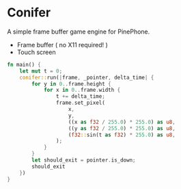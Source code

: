 # Conifer

A simple frame buffer game engine for PinePhone.

* Frame buffer ( no X11 required! )
* Touch screen

```rust
fn main() {
    let mut t = 0;
    conifer::run(|frame, _pointer, delta_time| {
        for y in 0..frame.height {
            for x in 0..frame.width {
                t += delta_time;
                frame.set_pixel(
                    x,
                    y,
                    ((x as f32 / 255.0) * 255.0) as u8,
                    ((y as f32 / 255.0) * 255.0) as u8,
                    (f32::sin(t as f32) * 255.0) as u8,
                );
            }
        }
        let should_exit = pointer.is_down;
        should_exit
    })
}
```
